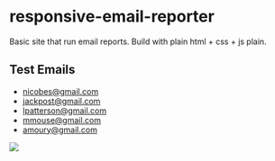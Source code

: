 # responsive-email-reporter
Basic site that run email reports. Build with plain html + css + js plain. 

## Test Emails
* nicobes@gmail.com
* jackpost@gmail.com
* lpatterson@gmail.com
* mmouse@gmail.com
* amoury@gmail.com

![](https://i.imgur.com/QXE92PM.png)
